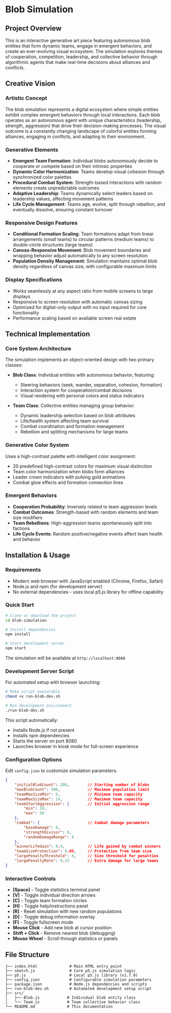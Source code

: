 # Blob Simulation

## Project Overview

This is an interactive generative art piece featuring autonomous blob entities that form dynamic teams, engage in emergent behaviors, and create an ever-evolving visual ecosystem. The simulation explores themes of cooperation, competition, leadership, and collective behavior through algorithmic agents that make real-time decisions about alliances and conflicts.

## Creative Vision

### Artistic Concept
The blob simulation represents a digital ecosystem where simple entities exhibit complex emergent behaviors through local interactions. Each blob operates as an autonomous agent with unique characteristics (leadership, strength, aggression) that drive their decision-making processes. The visual outcome is a constantly changing landscape of colorful entities forming alliances, engaging in conflicts, and adapting to their environment.

### Generative Elements
- **Emergent Team Formation**: Individual blobs autonomously decide to cooperate or compete based on their intrinsic properties
- **Dynamic Color Harmonization**: Teams develop visual cohesion through synchronized color palettes
- **Procedural Combat System**: Strength-based interactions with random elements create unpredictable outcomes
- **Adaptive Leadership**: Teams dynamically select leaders based on leadership values, affecting movement patterns
- **Life Cycle Management**: Teams age, evolve, split through rebellion, and eventually dissolve, ensuring constant turnover

### Responsive Design Features
- **Conditional Formation Scaling**: Team formations adapt from linear arrangements (small teams) to circular patterns (medium teams) to double-circle structures (large teams)
- **Canvas-Responsive Movement**: Blob movement boundaries and wrapping behavior adjust automatically to any screen resolution
- **Population Density Management**: Simulation maintains optimal blob density regardless of canvas size, with configurable maximum limits

### Display Specifications
- Works seamlessly at any aspect ratio from mobile screens to large displays
- Responsive to screen resolution with automatic canvas sizing
- Optimized for digital-only output with no input required for core functionality
- Performance scaling based on available screen real estate

## Technical Implementation

### Core System Architecture
The simulation implements an object-oriented design with two primary classes:

- **Blob Class**: Individual entities with autonomous behavior, featuring:
  - Steering behaviors (seek, wander, separation, cohesion, formation)
  - Interaction system for cooperation/combat decisions  
  - Visual rendering with personal colors and status indicators
  
- **Team Class**: Collective entities managing group behavior:
  - Dynamic leadership selection based on blob attributes
  - Life/health system affecting team survival
  - Combat coordination and formation management
  - Rebellion and splitting mechanisms for large teams

### Generative Color System
Uses a high-contrast palette with intelligent color assignment:
- 20 predefined high-contrast colors for maximum visual distinction
- Team color harmonization when blobs form alliances
- Leader crown indicators with pulsing gold animations
- Combat glow effects and formation connection lines

### Emergent Behaviors
- **Cooperation Probability**: Inversely related to team aggression levels
- **Combat Outcomes**: Strength-based with random elements and team size modifiers
- **Team Rebellions**: High-aggression teams spontaneously split into factions
- **Life Cycle Events**: Random positive/negative events affect team health and behavior

## Installation & Usage

### Requirements
- Modern web browser with JavaScript enabled (Chrome, Firefox, Safari)
- Node.js and npm (for development server)
- No external dependencies - uses local p5.js library for offline capability

### Quick Start
```bash
# Clone or download the project
cd blob-simulation

# Install dependencies
npm install

# Start development server
npm start
```

The simulation will be available at `http://localhost:8080`

### Development Server Script
For automated setup with browser launching:
```bash
# Make script executable
chmod +x run-blob-dev.sh

# Run development environment
./run-blob-dev.sh
```

This script automatically:
- Installs Node.js if not present
- Installs npm dependencies
- Starts the server on port 8080
- Launches browser in kiosk mode for full-screen experience

### Configuration Options
Edit `config.json` to customize simulation parameters:

```json
{
    "initialBlobCount": 200,        // Starting number of blobs
    "maxBlobCount": 500,            // Maximum population limit
    "teamMaxSizeMin": 6,            // Minimum team capacity
    "teamMaxSizeMax": 14,           // Maximum team capacity
    "teamStartAggression": {        // Initial aggression range
        "min": 10, 
        "max": 50 
    },
    "combat": {                     // Combat damage parameters
        "baseDamage": 8, 
        "strengthDivisor": 8, 
        "randomDamageRange": 6 
    },
    "winnerLifeGain": 0.4,          // Life gained by combat winners
    "teamSizeProtection": 0.05,     // Protection from team size
    "largePenaltyThreshold": 6,     // Size threshold for penalties
    "largePenaltyRate": 0.15        // Extra damage for large teams
}
```

### Interactive Controls
- **[Space]** - Toggle statistics terminal panel
- **[V]** - Toggle individual direction arrows
- **[C]** - Toggle team formation circles
- **[H]** - Toggle help/instructions panel
- **[R]** - Reset simulation with new random populations
- **[D]** - Toggle debug information overlay
- **[F]** - Toggle fullscreen mode
- **Mouse Click** - Add new blob at cursor position
- **Shift + Click** - Remove nearest blob (debugging)
- **Mouse Wheel** - Scroll through statistics or panels

## File Structure
```
├── index.html              # Main HTML entry point
├── sketch.js               # Core p5.js simulation logic
├── p5.js                   # Local p5.js library (v1.7.0)
├── config.json             # Configurable simulation parameters
├── package.json            # Node.js dependencies and scripts
├── run-blob-dev.sh         # Automated development setup script
├── src/
│   ├── Blob.js            # Individual blob entity class
│   └── Team.js            # Team collective behavior class
└── README.md              # This documentation
```